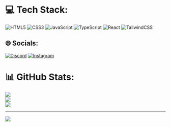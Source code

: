 # 💻 Tech Stack:
![HTML5](https://img.shields.io/badge/html5-%23E34F26.svg?style=for-the-badge&logo=html5&logoColor=white) ![CSS3](https://img.shields.io/badge/css3-%231572B6.svg?style=for-the-badge&logo=css3&logoColor=white) ![JavaScript](https://img.shields.io/badge/javascript-%23323330.svg?style=for-the-badge&logo=javascript&logoColor=%23F7DF1E) ![TypeScript](https://img.shields.io/badge/typescript-%23007ACC.svg?style=for-the-badge&logo=typescript&logoColor=white) ![React](https://img.shields.io/badge/react-%2320232a.svg?style=for-the-badge&logo=react&logoColor=%2361DAFB) ![TailwindCSS](https://img.shields.io/badge/tailwindcss-%2338B2AC.svg?style=for-the-badge&logo=tailwind-css&logoColor=white)
## 🌐 Socials:
[![Discord](https://img.shields.io/badge/Discord-%237289DA.svg?logo=discord&logoColor=white)](https://discord.gg/https://discord.com/invite/ea4B2fBM) [![Instagram](https://img.shields.io/badge/Instagram-%23E4405F.svg?logo=Instagram&logoColor=white)](https://instagram.com/hossein.shm85) 
# 📊 GitHub Stats:
![](https://github-readme-stats.vercel.app/api?username=HosseinMohammady&theme=tokyonight&hide_border=false&include_all_commits=true&count_private=false)<br/>
![](https://github-readme-streak-stats.herokuapp.com/?user=HosseinMohammady&theme=tokyonight&hide_border=false)<br/>
![](https://github-readme-stats.vercel.app/api/top-langs/?username=HosseinMohammady&theme=tokyonight&hide_border=false&include_all_commits=true&count_private=false&layout=compact)

---
[![](https://visitcount.itsvg.in/api?id=HosseinMohammady&icon=0&color=0)](https://visitcount.itsvg.in)

<!-- Proudly created with GPRM ( https://gprm.itsvg.in ) -->
